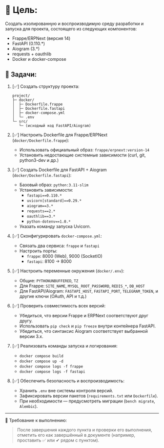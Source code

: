 # 🎯 Цель:

Создать изолированную и воспроизводимую среду разработки и запуска для проекта, состоящего из следующих компонентов:

- Frappe/ERPNext (версия 14)
- FastAPI (0.110.*)
- Aiogram (3.*)
- requests + oauthlib
- Docker и docker-compose

## 📌 Задачи:

1. [✅] Создать структуру проекта:
   
   ```
   project/
   ├─ docker/
   │  ├─ Dockerfile.frappe
   │  ├─ Dockerfile.fastapi
   │  ├─ docker-compose.yml
   │  └─ .env
   └─ src/
      └─ (исходный код FastAPI/Aiogram)
   ```

2. [✅] Настроить Dockerfile для Frappe/ERPNext (`docker/Dockerfile.frappe`):
   - Использовать официальный образ: `frappe/erpnext:version-14`
   - Установить недостающие системные зависимости (curl, git, python3-dev и др.)

3. [✅] Создать Dockerfile для FastAPI + Aiogram (`docker/Dockerfile.fastapi`):
   - Базовый образ: `python:3.11-slim`
   - Установить зависимости:
     - `fastapi==0.110.*`
     - `uvicorn[standard]==0.29.*`
     - `aiogram==3.*`
     - `requests==2.*`
     - `oauthlib==3.*`
     - `python-dotenv==1.0.*`
   - Указать команду запуска Uvicorn.

4. [✅] Сконфигурировать `docker-compose.yml`:
   - Связать два сервиса: `frappe` и `fastapi`
   - Настроить порты:
     - `frappe`: 8000 (Web), 9000 (SocketIO)
     - `fastapi`: 8100 → 8000

5. [✅] Настроить переменные окружения (`docker/.env`):
   - Общие: `PYTHONUNBUFFERED`, `TZ`
   - Для Frappe: `SITE_NAME`, `MYSQL_ROOT_PASSWORD`, `REDIS_*`, `DB_HOST`
   - Для FastAPI/Aiogram: `FASTAPI_HOST`, `FASTAPI_PORT`, `TELEGRAM_TOKEN`, и другие ключи (OAuth, API и т.д.)

6. [✅] Проверить совместимость всех версий:
   - Убедиться, что версии Frappe и ERPNext соответствуют друг другу.
   - Использовать `pip check` и `pip freeze` внутри контейнера FastAPI.
   - Убедиться, что синтаксис Aiogram соответствует выбранной версии 3.x.

7. [✅] Реализовать команды запуска и логирования:
   - `docker compose build`
   - `docker compose up -d`
   - `docker compose logs -f frappe`
   - `docker compose logs -f fastapi`

8. [✅] Обеспечить безопасность и воспроизводимость:
   - Хранить `.env` вне системы контроля версий.
   - Зафиксировать версии пакетов (`requirements.txt` или `Dockerfile`).
   - При необходимости — предусмотреть миграции (`bench migrate`, `Alembic`).

---

🔁 Требование к выполнению:

> После завершения каждого пункта и проверки его выполнения, отметить его как завершённый в документе (например, проставить ✅ или ✔ рядом с пунктом).

